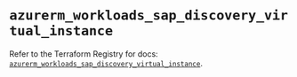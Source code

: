 # `azurerm_workloads_sap_discovery_virtual_instance`

Refer to the Terraform Registry for docs: [`azurerm_workloads_sap_discovery_virtual_instance`](https://registry.terraform.io/providers/hashicorp/azurerm/4.15.0/docs/resources/workloads_sap_discovery_virtual_instance).
